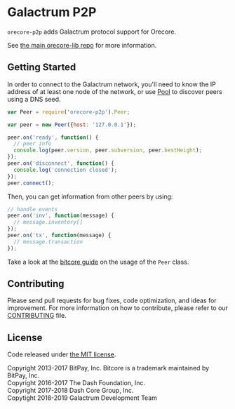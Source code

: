 Galactrum P2P
=======

`orecore-p2p` adds Galactrum protocol support for Orecore.

See [the main orecore-lib repo](https://github.com/GAB5TER/orecore-lib) for more information.

## Getting Started

In order to connect to the Galactrum network, you'll need to know the IP address of at least one node of the network, or use [Pool](/docs/pool.md) to discover peers using a DNS seed.

```javascript
var Peer = require('orecore-p2p').Peer;

var peer = new Peer({host: '127.0.0.1'});

peer.on('ready', function() {
  // peer info
  console.log(peer.version, peer.subversion, peer.bestHeight);
});
peer.on('disconnect', function() {
  console.log('connection closed');
});
peer.connect();
```

Then, you can get information from other peers by using:

```javascript
// handle events
peer.on('inv', function(message) {
  // message.inventory[]
});
peer.on('tx', function(message) {
  // message.transaction
});
```

Take a look at the [bitcore guide](http://bitcore.io/guide/peer.html) on the usage of the `Peer` class.

## Contributing

Please send pull requests for bug fixes, code optimization, and ideas for improvement. For more information on how to contribute, please refer to our [CONTRIBUTING](https://github.com/GAB5TER/orecore-p2p/blob/master/CONTRIBUTING.md) file.

## License

Code released under [the MIT license](https://github.com/GAB5TER/orecore-p2p/blob/master/LICENSE).

Copyright 2013-2017 BitPay, Inc. Bitcore is a trademark maintained by BitPay, Inc.  
Copyright 2016-2017 The Dash Foundation, Inc.  
Copyright 2017-2018 Dash Core Group, Inc.  
Copytight 2018-2019 Galactrum Development Team
